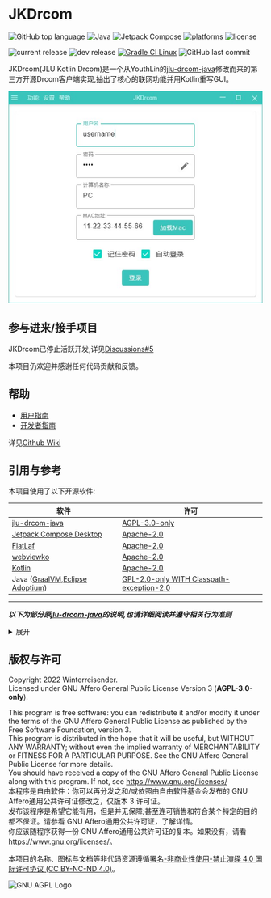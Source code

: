 # JKDrcom


![GitHub top language](https://img.shields.io/github/languages/top/Winterreisender/JKDrcom?color=b99bf8&logo=kotlin)
![Java](https://img.shields.io/badge/Java-17-orange?logo=java)
![Jetpack Compose](https://img.shields.io/badge/compose-desktop-blue?logo=jetpackcompose)
![platforms](https://img.shields.io/badge/platform-windows%20%7C%20linux%20%7C%20macos-blue)
![license](https://img.shields.io/github/license/Winterreisender/JKDrcom?color=663366)


![current release](https://img.shields.io/github/v/release/Winterreisender/JKDrcom?label=current)
![dev release](https://img.shields.io/github/v/release/Winterreisender/JKDrcom?label=dev&include_prereleases)
[![Gradle CI Linux](https://github.com/Winterreisender/JKDrcom/actions/workflows/gradle-linux.yml/badge.svg)](https://github.com/Winterreisender/JKDrcom/actions/workflows/gradle-linux.yml)
![GitHub last commit](https://img.shields.io/github/last-commit/Winterreisender/JKDrcom)

JKDrcom(JLU Kotlin Drcom)是一个从YouthLin的[jlu-drcom-java](https://github.com/YouthLin/jlu-drcom-client/tree/master/jlu-drcom-java)修改而来的第三方开源Drcom客户端实现,抽出了核心的联网功能并用Kotlin重写GUI。

![screenshot](screenshot.jpg)

## 参与进来/接手项目

JKDrcom已停止活跃开发,详见[Discussions#5](https://github.com/Winterreisender/JKDrcom/discussions/5)

本项目仍欢迎并感谢任何代码贡献和反馈。

<!--
请尝试查看以下项目作为推荐

| 项目                                                    | 作者              | 备注  |
|-------------------------------------------------------|-----------------|-----|
| [KJDrcom](https://github.com/AutumnTraveller/KJDrcom) | AutumnTraveller | 虚构的 |
|                                                       |                 |     |

-->

## 帮助

- [用户指南](https://github.com/Winterreisender/JKDrcom/wiki/%E7%94%A8%E6%88%B7%E6%8C%87%E5%8D%97)
- [开发者指南](https://github.com/Winterreisender/JKDrcom/wiki/%E5%BC%80%E5%8F%91%E8%80%85%E6%8C%87%E5%8D%97)

详见[Github Wiki](https://github.com/Winterreisender/JKDrcom/wiki)

## 引用与参考

本项目使用了以下开源软件:

| 软件                                                                                        | 许可                                                                                               |
|-------------------------------------------------------------------------------------------|--------------------------------------------------------------------------------------------------|
| [jlu-drcom-java](https://github.com/YouthLin/jlu-drcom-client/tree/master/jlu-drcom-java) | [AGPL-3.0-only](https://github.com/youthlin/jlu-drcom-client/blob/master/jlu-drcom-java/LICENSE) |
| [Jetpack Compose Desktop](https://github.com/JetBrains/compose-jb/)                       | [Apache-2.0](https://www.apache.org/licenses/LICENSE-2.0.html)                                   |
| [FlatLaf](https://www.formdev.com/flatlaf/)                                               | [Apache-2.0](https://www.apache.org/licenses/LICENSE-2.0.html)                                   |
| [webviewko](https://github.com/Winterreisender/webviewko)                                 | [Apache-2.0](https://github.com/Winterreisender/webviewko/blob/master/LICENSE)                   |
| [Kotlin](https://kotlinlang.org/)                                                         | [Apache-2.0](https://www.apache.org/licenses/LICENSE-2.0.html)                                   |
| Java ([GraalVM](https://www.graalvm.org/),[Eclipse Adoptium](https://adoptium.net/))      | [GPL-2.0-only WITH Classpath-exception-2.0](https://openjdk.java.net/legal/gplv2+ce.html)        |

---

**_以下为部分原[jlu-drcom-java](https://github.com/YouthLin/jlu-drcom-client/tree/master/jlu-drcom-java)的说明,也请详细阅读并遵守相关行为准则_**

<details>
<summary>展开</summary>

> ## 鸣谢
> 
> - 感谢 [jlu-drcom-client](https://github.com/drcoms/jlu-drcom-client) 中
> [newclient.py](https://github.com/drcoms/jlu-drcom-client/blob/master/newclient.py), 
> [drcom-android](https://github.com/drcoms/jlu-drcom-client/tree/master/drcom-android) 等
> 项目提供的前驱知识，本项目得以完成离不了前辈们的探索，致谢！
>   - 感谢[吉林大学 IBM 俱乐部副主席](https://hyec.me/)(2016-2017)在本项目期间提供的各种帮助。
> 
> ## CopyLeft
> 
> jar 可执行软件及本项目其他产出（如文档、wiki 等）采用 [ 署名 - 非商业性使用 - 相同方式共享 4.0 国际 (CC BY-NC-SA 4.0)](https://creativecommons.org/licenses/by-nc-sa/4.0/deed.zh) 
> 许可协议进行授权。
> 您可以自由地使用、修改、复制、传播本作品，
> 但是需要注明来源（链接到本页面即可）
> 并且不能用于任何商业用途；您通过本作品演绎的作品也需要遵守本协议或兼容的协议。
> 
> 此软件仅用于学习交流使用，请勿用于商业用途，
> 引用本项目的任何代码请注明出处并链接到本页面，
> 感谢您的理解与配合。
> 
> 请您在不违反 校规和/或任何有效约束 的前提下使用本软件。
> 
> ## LICENSE
> 
> 此项目源代码遵循 AGPL 协议。

</details>


## 版权与许可

Copyright 2022 Winterreisender.  
Licensed under GNU Affero General Public License Version 3 (**AGPL-3.0-only**).

This program is free software: you can redistribute it and/or modify it under the terms of the GNU Affero General Public License as published by the Free Software Foundation, version 3.  
This program is distributed in the hope that it will be useful, but WITHOUT ANY WARRANTY; without even the implied warranty of MERCHANTABILITY or FITNESS FOR A PARTICULAR PURPOSE. See the GNU Affero General Public License for more details.  
You should have received a copy of the GNU Affero General Public License along with this program. If not, see <https://www.gnu.org/licenses/>  
本程序是自由软件：你可以再分发之和/或依照由自由软件基金会发布的 GNU Affero通用公共许可证修改之，仅版本 3 许可证。  
发布该程序是希望它能有用，但是并无保障;甚至连可销售和符合某个特定的目的都不保证。请参看 GNU Affero通用公共许可证，了解详情。  
你应该随程序获得一份 GNU Affero通用公共许可证的复本。如果没有，请看 <https://www.gnu.org/licenses/>。

本项目的名称、图标与文档等非代码资源遵循[署名-非商业性使用-禁止演绎 4.0 国际许可协议 (CC BY-NC-ND 4.0)](https://creativecommons.org/licenses/by-nc-nd/4.0/deed.zh)。

![GNU AGPL Logo](https://www.gnu.org/graphics/agplv3-155x51.png)
